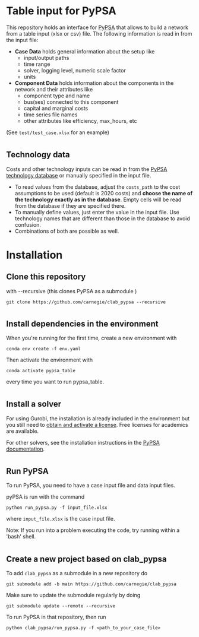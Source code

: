# Table input for PyPSA

This repository holds an interface for [PyPSA](https://github.com/PyPSA/pypsa) that allows to build a network from a table input (xlsx or csv) file.
The following information is read in from the input file:
- **Case Data** holds general information about the setup like
    - input/output paths
    - time range
    - solver, logging level, numeric scale factor
    - units
- **Component Data** holds information about the components in the network and their attributes like
    - component type and name
    - bus(ses) connected to this component
    - capital and marginal costs
    - time series file names
    - other attributes like efficiency, max_hours, etc 

(See `test/test_case.xlsx` for an example)

#
## Technology data

Costs and other technology inputs can be read in from the [PyPSA technology database](https://github.com/PyPSA/technology-data) or manually specified in the input file.
- To read values from the database, adjust the `costs_path` to the cost assumptions to be used (default is 2020 costs) and **choose the name of the technology exactly as in the database**. Empty cells will be read from the database if they are specified there.
- To manually define values, just enter the value in the input file. Use technology names that are different than those in the database to avoid confusion.
- Combinations of both are possible as well.


#

# Installation

## Clone this repository 

with --recursive (this clones PyPSA as a submodule )

```git clone https://github.com/carnegie/clab_pypsa --recursive```

#
## Install dependencies in the environment

When you're running for the first time, create a new environment with

```conda env create -f env.yaml```

Then activate the environment with

```conda activate pypsa_table```

every time you want to run pypsa_table.

#
## Install a solver

For using Gurobi, the installation is already included in the environment but you still need to [obtain and activate a license](https://www.gurobi.com/documentation/9.5/quickstart_windows/retrieving_and_setting_up_.html). Free licenses for academics are available.

For other solvers, see the installation instructions in the [PyPSA documentation](https://pypsa.readthedocs.io/en/latest/installation.html).

#
## Run PyPSA

To run PyPSA, you need to have a case input file and data input files.

pyPSA is run with the command

```python run_pypsa.py -f input_file.xlsx```

where `input_file.xlsx` is the case input file.

Note: If you run into a problem executing the code, try running within a 'bash' shell. 

#
#
## Create a new project based on clab_pypsa

To add `clab_pypsa` as a submodule in a new repository do

```git submodule add -b main https://github.com/carnegie/clab_pypsa```

Make sure to update the submodule regularly by doing

```git submodule update --remote --recursive```

To run PyPSA in that repository, then run

```python clab_pypsa/run_pypsa.py -f <path_to_your_case_file>```


#
#
